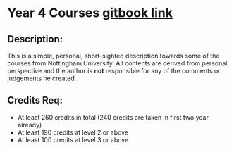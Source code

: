 # Year 4 Courses [gitbook link](https://kobenorris.github.io/Year-4-Courses/)

## Description:

This is a simple, personal, short-sighted description towards some of the courses from Nottingham University. All contents are derived from personal perspective and the author is **not** responsible for any of the comments or judgements he created.

## Credits Req:
* At least 260 credits in total (240 credits are taken in first two year already)
* At least 190 credits at level 2 or above
* At least 100 credits at level 3 or above
